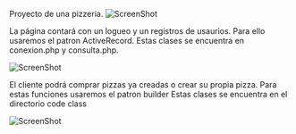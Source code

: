 Proyecto de una pizzeria. 
![ScreenShot](https://raw.github.com/aadehoces/phpOrientado/master/img/banner.jpg)

La página contará con un logueo y un registros de usaurios. Para ello usaremos el patron ActiveRecord.
Estas clases se encuentra en conexion.php y consulta.php.

![ScreenShot](https://raw.github.com/aadehoces/phpOrientado/master/UML/conexion.png)

El cliente podrá comprar pizzas ya creadas o crear su propia pizza. Para estas funciones usaremos el patron builder
Estas clases se encuentra en el directorio code class

![ScreenShot](https://raw.github.com/aadehoces/phpOrientado/master/UML/builder.png)
